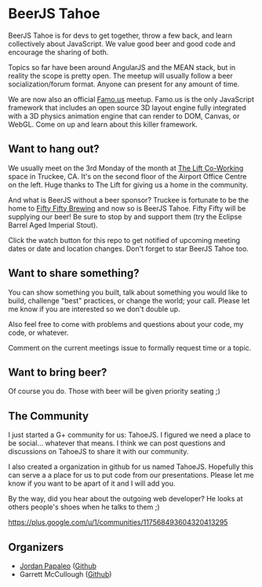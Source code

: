 BeerJS Tahoe
============

BeerJS Tahoe is for devs to get together, throw a few back, and learn collectively about JavaScript. We value good beer and good code and encourage the sharing of both.

Topics so far have been around AngularJS and the MEAN stack, but in reality the scope is pretty open. The meetup will usually follow a beer socialization/forum format. Anyone can present for any amount of time.

We are now also an official <a href="http://famo.us">Famo.us</a> meetup.  Famo.us is the only JavaScript framework that includes an open source 3D layout engine fully integrated with a 3D physics animation engine that can render to DOM, Canvas, or WebGL.  Come on up and learn about this killer framework.


Want to hang out?
-----------------

We usually meet on the 3rd Monday of the month at <a target="_blank" href="https://www.google.com/maps/search/12242+Business+Park+Dr,+Truckee,+CA+96161/@39.316106,-120.148205,17z/data=!3m1!4b1">The Lift Co-Working</a> space in Truckee, CA. It's on the second floor of the Airport Office Centre on the left. Huge thanks to The Lift for giving us a home in the community.

And what is BeerJS without a beer sponsor?  Truckee is fortunate to be the home to <a href="http://fiftyfiftybrewing.com/" title="Fifty Fifty Brewing">Fifty Fifty Brewing</a> and now so is BeerJS Tahoe.  Fifty Fifty will be supplying our beer!  Be sure to stop by and support them (try the Eclipse Barrel Aged Imperial Stout).

Click the watch button for this repo to get notified of upcoming meeting dates or date and location changes.  Don't forget to star BeerJS Tahoe too.


Want to share something?
-----------------------

You can show something you built, talk about something you would like to build, challenge "best" practices, or change the world; your call. Please let me know if you are interested so we don't double up.

Also feel free to come with problems and questions about your code, my code, or whatever.

Comment on the current meetings issue to formally request time or a topic.


Want to bring beer?
------------------

Of course you do.  Those with beer will be given priority seating ;)


The Community
-------------
I just started a G+ community for us: TahoeJS. I figured we need a place to be social... whatever that means.  I think we can post questions and discussions on TahoeJS to share it with our community.  

I also created a organization in github for us named TahoeJS.  Hopefully this can serve a a place for us to put code from our presentations.  Please let me know if you want to be apart of it and I will add you.

By the way, did you hear about the outgoing web developer?  He looks at others people's shoes when he talks to them ;)

https://plus.google.com/u/1/communities/117568493604320413295


Organizers
----------

* <a href="mailto:papaleowebdev@gmail.com">Jordan Papaleo</a> ([Github](https://github.com/jordanpapaleo)
* Garrett McCullough ([Github](https://github.com/gwmccull))
